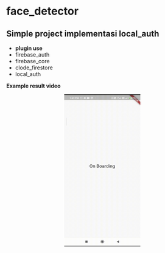 # face_detector

## Simple project implementasi local_auth

* **plugin use** 
* firebase_auth
* firebase_core
* clode_firestore
* local_auth


**Example result video**

<p align="center">
    <img src="./assets/result.gif" width="200" height="400"/>
</p